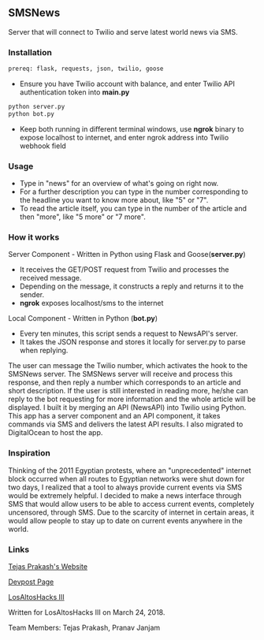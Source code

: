 ## SMSNews
Server that will connect to Twilio and serve latest world news via SMS.

### Installation

```Python
prereq: flask, requests, json, twilio, goose
```
- Ensure you have Twilio account with balance, and enter Twilio API authentication token into **main.py**
```Python
python server.py
python bot.py
```
- Keep both running in different terminal windows, use **ngrok** binary to expose localhost to internet, and enter ngrok address into Twilio webhook field
### Usage
- Type in "news" for an overview of what's going on right now.
- For a further description you can type in the number corresponding to the headline you want to know more about, like "5" or "7".
- To read the article itself, you can type in the number of the article and then "more", like "5 more" or "7 more".

### How it works
Server Component - Written in Python using Flask and Goose(**server.py**)
- It receives the GET/POST request from Twilio and processes the received message.
- Depending on the message, it constructs a reply and returns it to the sender.
- **ngrok** exposes localhost/sms to the internet

Local Component - Written in Python (**bot.py**)
- Every ten minutes, this script sends a request to NewsAPI's server.
- It takes the JSON response and stores it locally for server.py to parse when replying.



 The user can message the Twilio number, which activates the hook to the SMSNews server. The SMSNews server will receive and process this response, and then reply a number which corresponds to an article and short description. If the user is still interested in reading more, he/she can reply to the bot requesting for more information and the whole article will be displayed. I built it by merging an API (NewsAPI) into Twilio using Python. This app has a server component and an API component, it takes commands via SMS and delivers the latest API results. I also migrated to DigitalOcean to host the app.

### Inspiration
Thinking of the 2011 Egyptian protests, where an "unprecedented" internet block occurred when all routes to Egyptian networks were shut down for two days, I realized that a tool to always provide current events via SMS would be extremely helpful. I decided to make a news interface through SMS that would allow users to be able to access current events, completely uncensored, through SMS. Due to the scarcity of internet in certain areas, it would allow people to stay up to date on current events anywhere in the world.

### Links
[Tejas Prakash's Website](http://tejasp.me)



[Devpost Page](https://devpost.com/software/sms-news)




[LosAltosHacks III](https://www.losaltoshacks.com/2018/)


Written for LosAltosHacks III on March 24, 2018.




Team Members: Tejas Prakash, Pranav Janjam
